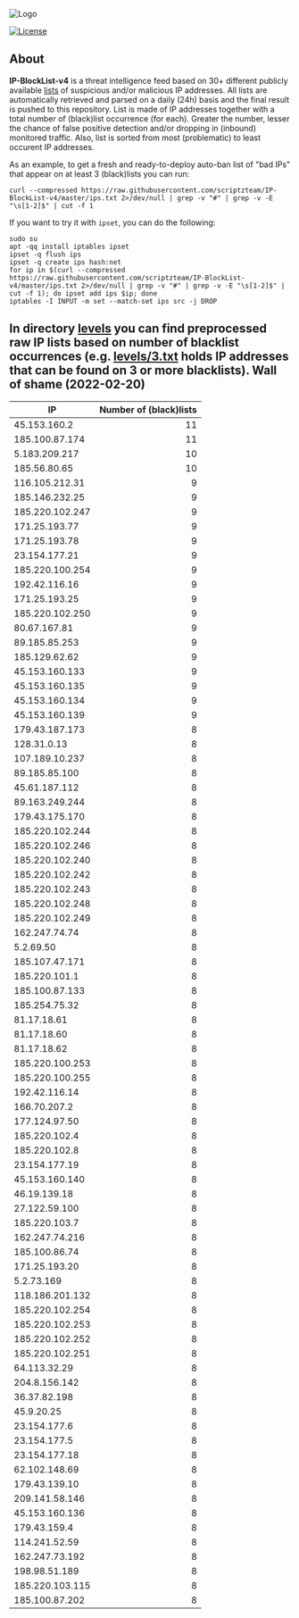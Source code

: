 ![Logo](https://i.imgur.com/PyKLAe7.png)

[![License](https://img.shields.io/badge/license-The_Unlicense-red.svg)](https://unlicense.org/)

About
----

**IP-BlockList-v4** is a threat intelligence feed based on 30+ different publicly available [lists](https://github.com/stamparm/maltrail) of suspicious and/or malicious IP addresses. All lists are automatically retrieved and parsed on a daily (24h) basis and the final result is pushed to this repository. List is made of IP addresses together with a total number of (black)list occurrence (for each). Greater the number, lesser the chance of false positive detection and/or dropping in (inbound) monitored traffic. Also, list is sorted from most (problematic) to least occurent IP addresses.

As an example, to get a fresh and ready-to-deploy auto-ban list of "bad IPs" that appear on at least 3 (black)lists you can run:

```
curl --compressed https://raw.githubusercontent.com/scriptzteam/IP-BlockList-v4/master/ips.txt 2>/dev/null | grep -v "#" | grep -v -E "\s[1-2]$" | cut -f 1
```

If you want to try it with `ipset`, you can do the following:

```
sudo su
apt -qq install iptables ipset
ipset -q flush ips
ipset -q create ips hash:net
for ip in $(curl --compressed https://raw.githubusercontent.com/scriptzteam/IP-BlockList-v4/master/ips.txt 2>/dev/null | grep -v "#" | grep -v -E "\s[1-2]$" | cut -f 1); do ipset add ips $ip; done
iptables -I INPUT -m set --match-set ips src -j DROP
```

In directory [levels](levels) you can find preprocessed raw IP lists based on number of blacklist occurrences (e.g. [levels/3.txt](levels/3.txt) holds IP addresses that can be found on 3 or more blacklists).
Wall of shame (2022-02-20)
----

|IP|Number of (black)lists|
|---|--:|
45.153.160.2|11
185.100.87.174|11
5.183.209.217|10
185.56.80.65|10
116.105.212.31|9
185.146.232.25|9
185.220.102.247|9
171.25.193.77|9
171.25.193.78|9
23.154.177.21|9
185.220.100.254|9
192.42.116.16|9
171.25.193.25|9
185.220.102.250|9
80.67.167.81|9
89.185.85.253|9
185.129.62.62|9
45.153.160.133|9
45.153.160.135|9
45.153.160.134|9
45.153.160.139|9
179.43.187.173|8
128.31.0.13|8
107.189.10.237|8
89.185.85.100|8
45.61.187.112|8
89.163.249.244|8
179.43.175.170|8
185.220.102.244|8
185.220.102.246|8
185.220.102.240|8
185.220.102.242|8
185.220.102.243|8
185.220.102.248|8
185.220.102.249|8
162.247.74.74|8
5.2.69.50|8
185.107.47.171|8
185.220.101.1|8
185.100.87.133|8
185.254.75.32|8
81.17.18.61|8
81.17.18.60|8
81.17.18.62|8
185.220.100.253|8
185.220.100.255|8
192.42.116.14|8
166.70.207.2|8
177.124.97.50|8
185.220.102.4|8
185.220.102.8|8
23.154.177.19|8
45.153.160.140|8
46.19.139.18|8
27.122.59.100|8
185.220.103.7|8
162.247.74.216|8
185.100.86.74|8
171.25.193.20|8
5.2.73.169|8
118.186.201.132|8
185.220.102.254|8
185.220.102.253|8
185.220.102.252|8
185.220.102.251|8
64.113.32.29|8
204.8.156.142|8
36.37.82.198|8
45.9.20.25|8
23.154.177.6|8
23.154.177.5|8
23.154.177.18|8
62.102.148.69|8
179.43.139.10|8
209.141.58.146|8
45.153.160.136|8
179.43.159.4|8
114.241.52.59|8
162.247.73.192|8
198.98.51.189|8
185.220.103.115|8
185.100.87.202|8
